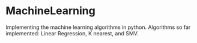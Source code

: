 # MachineLearning
 
Implementing the machine learning algorithms in python.
Algorithms so far implemented: Linear Regression, K nearest, and SMV.
